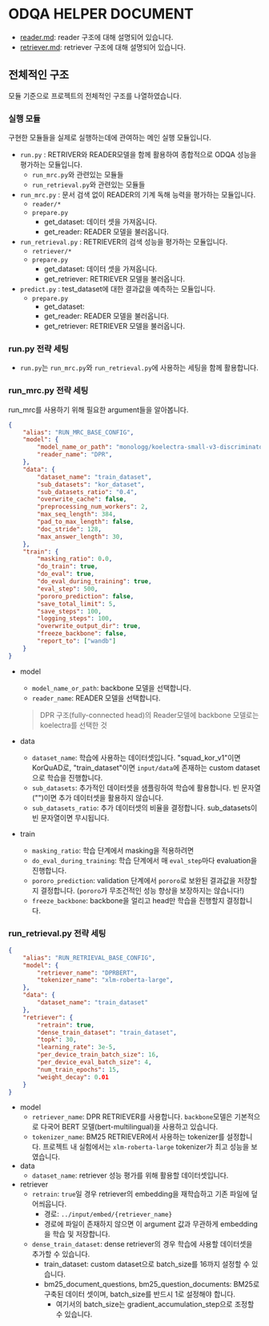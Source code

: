 # ODQA HELPER DOCUMENT

- [reader.md](reader.md): reader 구조에 대해 설명되어 있습니다.
- [retriever.md](retriever.md): retriever 구조에 대해 설명되어 있습니다.


## 전체적인 구조

모듈 기준으로 프로젝트의 전체적인 구조를 나열하였습니다.

### 실행 모듈

구현한 모듈들을 실제로 실행하는데에 관여하는 메인 실행 모듈입니다.

- `run.py` : RETRIVER와 READER모델을 함께 활용하여 종합적으로 ODQA 성능을 평가하는 모듈입니다.
    - `run_mrc.py`와 관련있는 모듈들
    - `run_retrieval.py`와 관련있는 모듈들
- `run_mrc.py` : 문서 검색 없이 READER의 기계 독해 능력을 평가하는 모듈입니다.
    - `reader/*`
    - `prepare.py`
        - get_dataset: 데이터 셋을 가져옵니다.
        - get_reader: READER 모델을 불러옵니다.
- `run_retrieval.py` : RETRIEVER의 검색 성능을 평가하는 모듈입니다.
    - `retriever/*`
    - `prepare.py`
        - get_dataset: 데이터 셋을 가져옵니다.
        - get_retriever: RETRIEVER 모델을 불러옵니다.
- `predict.py` : test\_dataset에 대한 결과값을 예측하는 모듈입니다.
    - `prepare.py`
        - get_dataset: 
        - get_reader: READER 모델을 불러옵니다.
        - get_retriever: RETRIEVER 모델을 불러옵니다.


### run.py 전략 세팅

- `run.py`는 `run_mrc.py`와 `run_retrieval.py`에 사용하는 세팅을 함께 활용합니다.

### run_mrc.py 전략 세팅

run_mrc를 사용하기 위해 필요한 argument들을 알아봅니다.

```json
{
    "alias": "RUN_MRC_BASE_CONFIG",
    "model": {
        "model_name_or_path": "monologg/koelectra-small-v3-discriminator",
        "reader_name": "DPR",
    },
    "data": {
        "dataset_name": "train_dataset",
        "sub_datasets": "kor_dataset",
        "sub_datasets_ratio": "0.4",
        "overwrite_cache": false,
        "preprocessing_num_workers": 2,
        "max_seq_length": 384,
        "pad_to_max_length": false,
        "doc_stride": 128,
        "max_answer_length": 30,
    },
    "train": {
        "masking_ratio": 0.0,
        "do_train": true,
        "do_eval": true,
        "do_eval_during_training": true,
        "eval_step": 500,
        "pororo_prediction": false,
        "save_total_limit": 5,
        "save_steps": 100,
        "logging_steps": 100,
        "overwrite_output_dir": true,
        "freeze_backbone": false,
        "report_to": ["wandb"]
    }
}
```

- model
    - `model_name_or_path`: backbone 모델을 선택합니다.
    - `reader_name`: READER 모델을 선택합니다.
    > DPR 구조(fully-connected head)의 Reader모델에 backbone 모델로는 koelectra를 선택한 것

- data
    - `dataset_name`: 학습에 사용하는 데이터셋입니다. "squad_kor_v1"이면 KorQuAD로, "train_dataset"이면 `input/data`에 존재하는 custom dataset으로 학습을 진행합니다. 
    - `sub_datasets`: 추가적인 데이터셋을 샘플링하여 학습에 활용합니다. 빈 문자열("")이면 추가 데이터셋을 활용하지 않습니다.
    - `sub_datasets_ratio`: 추가 데이터셋의 비율을 결정합니다. sub_datasets이 빈 문자열이면 무시됩니다.

- train
    - `masking_ratio`: 학습 단계에서 masking을 적용하려면 
    - `do_eval_during_training`: 학습 단계에서 매 `eval_step`마다 evaluation을 진행합니다.
    - `pororo_prediction`: validation 단계에서 `pororo`로 보완된 결과값을 저장할지 결정합니다. (`pororo`가 무조건적인 성능 향상을 보장하지는 않습니다!)
    - `freeze_backbone`: backbone을 얼리고 head만 학습을 진행할지 결정합니다.

### run_retrieval.py 전략 세팅

```json
{
    "alias": "RUN_RETRIEVAL_BASE_CONFIG",
    "model": {
        "retriever_name": "DPRBERT",
        "tokenizer_name": "xlm-roberta-large",
    },
    "data": {
        "dataset_name": "train_dataset"
    },
    "retriever": {
        "retrain": true,
        "dense_train_dataset": "train_dataset",
        "topk": 30, 
        "learning_rate": 3e-5,
        "per_device_train_batch_size": 16, 
        "per_device_eval_batch_size": 4,
        "num_train_epochs": 15, 
        "weight_decay": 0.01
    }  
}
```

- model
    - `retriever_name`: DPR RETRIEVER를 사용합니다. `backbone`모델은 기본적으로 다국어 BERT 모델(bert-multilingual)을 사용하고 있습니다.
    - `tokenizer_name`: BM25 RETRIEVER에서 사용하는 tokenizer를 설정합니다. 프로젝트 내 실험에서는 `xlm-roberta-large` tokenizer가 최고 성능을 보였습니다.
- data
    - `dataset_name`: retriever 성능 평가를 위해 활용할 데이터셋입니다.
- retriever
    - `retrain`: `true`일 경우 retriever의 embedding을 재학습하고 기존 파일에 덮어씌웁니다.
        - 경로: `../input/embed/{retriever_name}`
        - 경로에 파일이 존재하지 않으면 이 argument 값과 무관하게 embedding을 학습 및 저장합니다.
    - `dense_train_dataset`: dense retriever의 경우 학습에 사용할 데이터셋을 추가할 수 있습니다.
        - train_dataset: custom dataset으로 batch_size를 16까지 설정할 수 있습니다.
        - bm25_document_questions, bm25_question_documents: BM25로 구축된 데이터 셋이며, batch_size를 반드시 1로 설정해야 합니다.
            - 여기서의 batch_size는 gradient_accumulation_step으로 조정할 수 있습니다.
